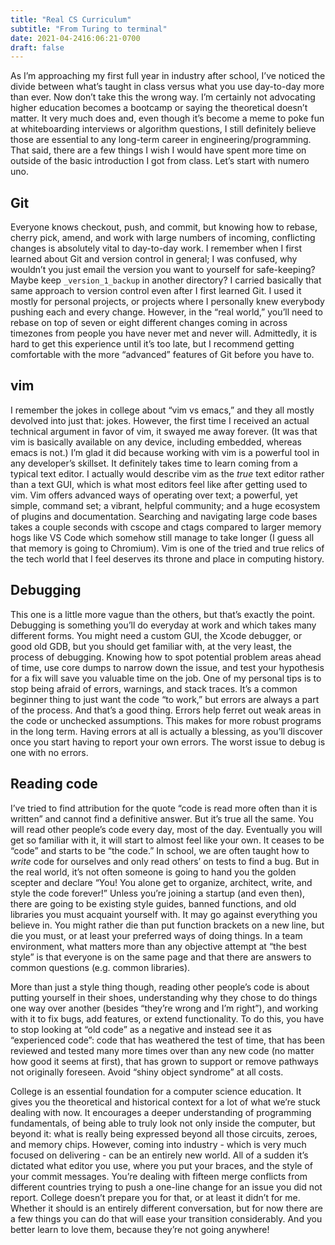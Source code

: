 ```yaml
---
title: "Real CS Curriculum"
subtitle: "From Turing to terminal"
date: 2021-04-2416:06:21-0700
draft: false
---
```


As I’m approaching my first full year in industry after school, I’ve noticed the divide between what’s taught in class versus what you use day-to-day more than ever. Now don’t take this the wrong way. I’m certainly not advocating higher education becomes a bootcamp or saying the theoretical doesn’t matter. It very much does and, even though it’s become a meme to poke fun at whiteboarding interviews or algorithm questions, I still definitely believe those are essential to any long-term career in engineering/programming. That said, there are a few things I wish I would have spent more time on outside of the basic introduction I got from class. Let’s start with numero uno.

## Git

Everyone knows checkout, push, and commit, but knowing how to rebase, cherry pick, amend, and work with large numbers of incoming, conflicting changes is absolutely vital to day-to-day work. I remember when I first learned about Git and version control in general; I was confused, why wouldn’t you just email the version you want to yourself for safe-keeping? Maybe keep `_version_1_backup` in another directory? I carried basically that same approach to version control even after I first learned Git. I used it mostly for personal projects, or projects where I personally knew everybody pushing each and every change. However, in the “real world,” you’ll need to rebase on top of seven or eight different changes coming in across timezones from people you have never met and never will. Admittedly, it is hard to get this experience until it’s too late, but I recommend getting comfortable with the more “advanced” features of Git before you have to.

## vim

I remember the jokes in college about “vim vs emacs,” and they all mostly devolved into just that: jokes. However, the first time I received an actual technical argument in favor of vim, it swayed me away forever. (It was that vim is basically available on any device, including embedded, whereas emacs is not.) I’m glad it did because working with vim is a powerful tool in any developer’s skillset. It definitely takes time to learn coming from a typical text editor. I actually would describe vim as the _true_ text editor rather than a text GUI, which is what most editors feel like after getting used to vim. Vim offers advanced ways of operating over text; a powerful, yet simple, command set; a vibrant, helpful community; and a huge ecosystem of plugins and documentation. Searching and navigating large code bases takes a couple seconds with cscope and ctags compared to larger memory hogs like VS Code which somehow still manage to take longer (I guess all that memory is going to Chromium). Vim is one of the tried and true relics of the tech world that I feel deserves its throne and place in computing history.

## Debugging

This one is a little more vague than the others, but that’s exactly the point. Debugging is something you’ll do everyday at work and which takes many different forms. You might need a custom GUI, the Xcode debugger, or good old GDB, but you should get familiar with, at the very least, the process of debugging. Knowing how to spot potential problem areas ahead of time, use core dumps to narrow down the issue, and test your hypothesis for a fix will save you valuable time on the job. One of my personal tips is to stop being afraid of errors, warnings, and stack traces. It’s a common beginner thing to just want the code “to work,” but errors are always a part of the process. And that’s a good thing. Errors help ferret out weak areas in the code or unchecked assumptions. This makes for more robust programs in the long term. Having errors at all is actually a blessing, as you’ll discover once you start having to report your own errors. The worst issue to debug is one with no errors.

## Reading code

I’ve tried to find attribution for the quote “code is read more often than it is written” and cannot find a definitive answer. But it’s true all the same. You will read other people’s code every day, most of the day. Eventually you will get so familiar with it, it will start to almost feel like your own. It ceases to be “code” and starts to be “the code.” In school, we are often taught how to _write_ code for ourselves and only read others’ on tests to find a bug. But in the real world, it’s not often someone is going to hand you the golden scepter and declare “You! You alone get to organize, architect, write, and style the code forever!” Unless you’re joining a startup (and even then), there are going to be existing style guides, banned functions, and old libraries you must acquaint yourself with. It may go against everything you believe in. You might rather die than put function brackets on a new line, but die you must, or at least your preferred ways of doing things. In a team environment, what matters more than any objective attempt at “the best style” is that everyone is on the same page and that there are answers to common questions (e.g. common libraries).

More than just a style thing though, reading other people’s code is about putting yourself in their shoes, understanding why they chose to do things one way over another (besides “they’re wrong and I’m right”), and working with it to fix bugs, add features, or extend functionality. To do this, you have to stop looking at “old code” as a negative and instead see it as “experienced code”: code that has weathered the test of time, that has been reviewed and tested many more times over than any new code (no matter how good it seems at first), that has grown to support or remove pathways not originally foreseen. Avoid “shiny object syndrome” at all costs.

College is an essential foundation for a computer science education. It gives you the theoretical and historical context for a lot of what we’re stuck dealing with now. It encourages a deeper understanding of programming fundamentals, of being able to truly look not only inside the computer, but beyond it: what is really being expressed beyond all those circuits, zeroes, and memory chips. However, coming into industry - which is very much focused on delivering - can be an entirely new world. All of a sudden it’s dictated what editor you use, where you put your braces, and the style of your commit messages. You’re dealing with fifteen merge conflicts from different countries trying to push a one-line change for an issue you did not report. College doesn’t prepare you for that, or at least it didn’t for me. Whether it should is an entirely different conversation, but for now there are a few things you can do that will ease your transition considerably. And you better learn to love them, because they’re not going anywhere!
